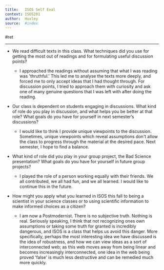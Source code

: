 ```yaml
---
title:   ISOS Self Eval
context: ISOS201
author:  Huxley
source:  #index
---
```


#ret 

---




- We read difficult texts in this class. What techniques did you use for getting the most out of readings and for formulating useful discussion points?
	- I approached the readings without assuming that what I was reading was 'thruthful.' This led me to analyse the texts more deeply, and forced me to only accept ideas that I had thought through. For discussion points, I tried to approach them with curiosity and ask one of many genuine questions that I was left with after doing the reading. 

- Our class is dependent on students engaging in discussions. What kind of role do you play in discussion, and what helps you be better at that role? What goals do you have for yourself in next semester’s discussions?
	- I would like to think I provide unique viewpoints to the discussion. Sometimes, unique viewpoints which reveal assumptions don't allow the class to progress through the material at the desired pace. Next semester, I hope to find a balance. 
	
- What kind of role did you play in your group project, the Bad Science presentation? What goals do you have for yourself in future group projects?
	- I played the role of a person working equally with their friends. We all contributed, we all had fun, and we all learned. I would like to continue this in the future. 

- How might you apply what you learned in ISOS this fall to being a scientist in your science classes or to using scientific information to make informed choices as a citizen?
	- I am now a Postmodernist. There is no subjective truth. Nothing is real. Seriously speaking, I think that not recognizing ones own assumptions or taking some truth for granted is incredibly dangerous, and ISOS is a class that helps us avoid this danger. More specifically, perhaps the most interesting idea we have discussed is the idea of robustness, and how we can view ideas as a sort of interconnected web; as this web moves away from being linear and becomes increasingly interconnected, one idea in the web being proved 'false' is much less destructive and can be remedied much more quickly. 



